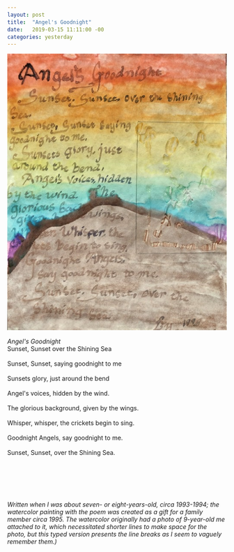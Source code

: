 ```yaml
---
layout: post
title:  "Angel's Goodnight"
date:   2019-03-15 11:11:00 -00
categories: yesterday
---
```


![My helpful screenshot](/assets/F4492462-2D69-48E9-B096-89813F68429D.jpeg)

*Angel's Goodnight*  <!--more--> <br/>
Sunset, Sunset over the Shining Sea<br/>  
Sunset, Sunset, saying goodnight to me<br/>  
Sunsets glory, just around the bend<br/>  
Angel's voices, hidden by the wind.<br/>  
The glorious background, given by the wings.<br/>  
Whisper, whisper, the crickets begin to sing.<br/>  
Goodnight Angels, say goodnight to me.<br/>  
Sunset, Sunset, over the Shining Sea.<br/>  
<br/>
<br/>
<br/>
<br/>
<br/>
*Written when I was about seven- or eight-years-old, circa 1993-1994; the watercolor painting with the poem was created as a gift for a family member circa 1995. The watercolor originally had a photo of 9-year-old me attached to it, which necessitated shorter lines to make space for the photo, but this typed version presents the line breaks as I seem to vaguely remember them.)*
